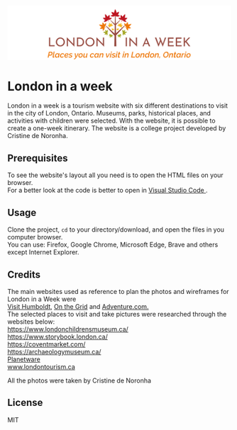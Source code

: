 ![logo London in a week](DeNoronhaCristine_FIP1052/images/lw_svg_logo_orange.svg)

# London in a week
London in a week is a tourism website with six different destinations to visit in the city of London, Ontario. 
Museums, parks, historical places, and activities with children were selected. 
With the website, it is possible to create a one-week itinerary.
The website is a college project developed by Cristine de Noronha.


## Prerequisites
To see the website's layout all you need is to open the HTML files on your browser.<br>
For a better look at the code is better to open in <a href="https://code.visualstudio.com/">Visual Studio Code </a>.


## Usage
Clone the project, <code>cd</code> to your directory/download, and open the files in you computer browser.<br> 
You can use: Firefox, Google Chrome, Microsoft Edge, Brave and others except Internet Explorer.


## Credits
The main websites used as reference to plan the photos and wireframes for London in a Week were<br>
<a href="https://visithumboldt.com/">Visit Humboldt</a>, <a href="https://onthegrid.city/#cities">On the Grid</a>
and <a href="https://adventure.com/">Adventure.com.</a><br>
The selected places to visit and take pictures were researched through the websites below:<br>
<a href="https://www.londonchildrensmuseum.ca/">https://www.londonchildrensmuseum.ca/</a><br>
<a href="https://www.storybook.london.ca/">https://www.storybook.london.ca/</a><br>
<a href="https://coventmarket.com/">https://coventmarket.com/</a><br>
<a href="https://archaeologymuseum.ca/">https://archaeologymuseum.ca/</a><br>
<a href="https://www.planetware.com/canada/top-rated-things-to-do-in-london-ontariocdn-1-267.htm">Planetware</a><br>
<a href="https://www.londontourism.ca/best-of-london/a-brief-history-of-london-ontario">www.londontourism.ca</a><br>

All the photos were taken by Cristine de Noronha



## License 
MIT
